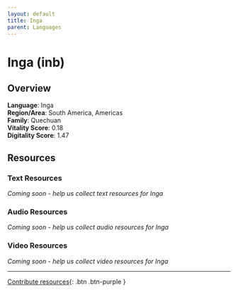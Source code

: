 ```yaml
---
layout: default
title: Inga
parent: Languages
---
```


# Inga (inb)

## Overview

**Language**: Inga  
**Region/Area**: South America, Americas  
**Family**: Quechuan  
**Vitality Score**: 0.18  
**Digitality Score**: 1.47  

## Resources

### Text Resources
*Coming soon - help us collect text resources for Inga*

### Audio Resources
*Coming soon - help us collect audio resources for Inga*

### Video Resources
*Coming soon - help us collect video resources for Inga*

---

[Contribute resources](https://fairtrain.github.io/){: .btn .btn-purple }
